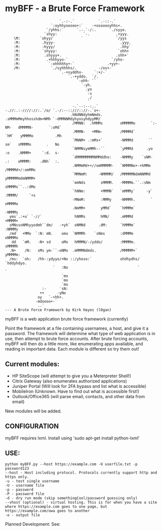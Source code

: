 # myBFF - a Brute Force Framework
```
                         `.-:-.`           `.-::-.`
                     `:oyhhyooooo+:`    -+osooooyhhs+.
                   `/yhhs:`      `.-.`-/:.      `./syyo.
                  `shyy:            `-.            .+yyy.
    \M:         `ohyy/             `               `/yys
    :M:          .hyyy-                              .yyy.
    :M:          -hyyy/                              .hhy`
    :M:          `shyyy:                            `ohh+
    :M:           .shyyy+.                         .shh+`
    :M:            .+hhhyyo-`                    `/yho-
    :M:             `-ohhhhhy+-`               .+yy+-
    /M:              `./syhhhhs/.          -/os+-`
                         `.-+syddho-     `:+/-`
                             `.-+yddo.  `/.
                                 `-ohh- ``
                                   `-yh.
                                     .yo
                                      -s
                                      ./
                                      `
                               -.`--:--:..`         -.//:.:-////://:.`/o/ `.-/:--::///:://-.`o+-
                              .hNdNNdyhmNmds.       .sMMMmMmyhhosshdm+NMh `-dMMNNMdyhyosyhdyyMM/
                               /MMNN:  .hMMMs        oMMMMMo       `:-NM-   dMMMMN-       `:oMd`
                               .MMMN-   +MMm-        /MMMMd`         `hM`   yMMMMo          .Mh
                               `MNNM+ .:mMs+`        -NMMMd       ``  sm`   sMMMMo       .   No
                               `NMMNsymMMh--``       `yMMMd      .yo  :o    .NMMM+     `:d.  s-
                               `dMMMMMMMMNMMddho:    -NMMMy    `sNM-  .:    oMMMM:    .dNh`  :.
                               .NMMmMd++//omMMMMM-   `NMMMNo+-+hMMm         /MMMMd+/:omMMo
                               `MMNmM:     -NMMMM/   /MMMMMNdmNNMMd         yMMMMMmdmNMMM+
                               `mmNds       sMMMM.   -MMMMm.``.:sNm         sMMMMs``..:dMo
                               `hNNm:       +MMMN`   `mMMMy`     -y`        :MMMM/     `+s
                               -MNmM:       :MMMy    -NMMMh.       `        oMMMMo
                               .NmMM+       yMMd`    `hMMMm`                -NMMMs
  yms`.:+o` `-//`               hNMMs       hMN/     .mMMMd                 +MMMM+
  sMNssoNMhyyodmh``dm/   -+yh`  oNMNd      .dM:      `hMMMm`                :NMMMs
  /md`  +MMo  `:N: mN.    omo  `NMMMh    `sNms       :dMMMm                 oNMMMo
   dd   `mM.   -N+ sd     oMo   hMMMN/-/yddo/        :MMMMm.                sMMMMh
  .N+    /N:   sMs ym-``-oNMo  .mMMMNdmds.           /MMMMM+`               yMMMMm:
  /ms:  `oh:   /hh-:ydyyo/+No ::/yhoso:`             ohdhydhs/             `hddyhdyo.
                      `   :No                                `                     `
                          `mo
                          `mo
                          `mo
                 :-      `sN:
                ++      -yNo
               oy   `-+hh+.
              -mdoooo+-`
               ..`
--- A Brute Force Framework by Kirk Hayes (l0gan)
```
myBFF is a web application brute force framework (currently)

Point the framework at a file containing usernames, a host, and give it a password. The framework will determine what type of web application is in use, then attempt to brute force accounts. After brute forcing accounts, myBFF will then do a little more, like enumerating apps available, and reading in important data. Each module is different so try them out!

## Current modules:

- HP SiteScope (will attempt to give you a Meterpreter Shell!)
- Citrix Gateway (also enumerates authorized applications)
- Juniper Portal (Will look for 2FA bypass and list what is accessible)
- MobileIron (Unknown. Have to find out what is accessible first!)
- Outlook/Office365 (will parse email, contacts, and other data from email)

New modules will be added.

## CONFIGURATION
myBFF requires lxml. Install using 'sudo apt-get install python-lxml'

## USE:
```
python myBFF.py --host https://example.com -U userfile.txt -p password123
--host - Host including protocol. Protocols currently support http and https only.
-u - test single username
-U - username file
-p - password
-P - password file
-d - dry run mode (skip somethingCool/password guessing only)
--vhost (optional) - virtual hosting. This is for when you have a site where https://example.com goes to one page, but https://example.com/owa goes to another
-o - output file
```

Planned Development:
See: 
